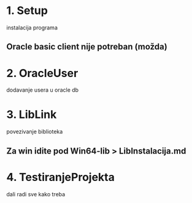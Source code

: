 


# 1. Setup

instalacija programa

## Oracle basic client nije potreban (možda)

# 2. OracleUser

dodavanje usera u oracle db

# 3. LibLink

povezivanje biblioteka

## Za win idite pod Win64-lib > LibInstalacija.md

# 4. TestiranjeProjekta

dali radi sve kako treba



